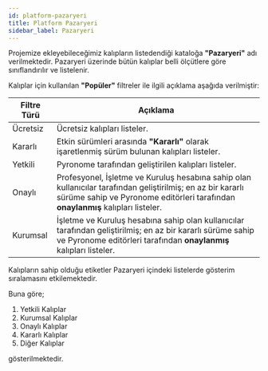 ```yaml
---
id: platform-pazaryeri
title: Platform Pazaryeri
sidebar_label: Pazaryeri
---
```


<a id="aHeaderMenuAnchor" data-header-menu="Docs"></a>

Projemize ekleyebileceğimiz kalıpların listedendiği kataloğa **"Pazaryeri"** adı verilmektedir. Pazaryeri üzerinde bütün kalıplar belli ölçütlere göre sınıflandırılır ve listelenir.

Kalıplar için kullanılan **"Popüler"** filtreler ile ilgili açıklama aşağıda verilmiştir:

| Filtre Türü | Açıklama |
| ------ | ------ |
| Ücretsiz | Ücretsiz kalıpları listeler. |
| Kararlı | Etkin sürümleri arasında **"Kararlı"** olarak işaretlenmiş sürüm bulunan kalıpları listeler. |
| Yetkili | Pyronome tarafından geliştirilen kalıpları listeler. |
| Onaylı | Profesyonel, İşletme ve Kuruluş hesabına sahip olan kullanıcılar tarafından geliştirilmiş; en az bir kararlı sürüme sahip ve Pyronome editörleri tarafından **onaylanmış** kalıpları listeler. |
| Kurumsal | İşletme ve Kuruluş hesabına sahip olan kullanıcılar tarafından geliştirilmiş; en az bir kararlı sürüme sahip ve Pyronome editörleri tarafından **onaylanmış** kalıpları listeler. |

Kalıpların sahip olduğu etiketler Pazaryeri içindeki listelerde gösterim sıralamasını etkilemektedir.

Buna göre;

1. Yetkili Kalıplar
2. Kurumsal Kalıplar
3. Onaylı Kalıplar
4. Kararlı Kalıplar
5. Diğer Kalıplar

gösterilmektedir.